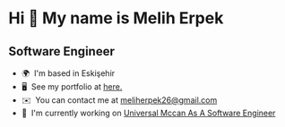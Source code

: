 Hi 👋 My name is Melih Erpek
============================

Software Engineer
-----------------

* 🌍  I'm based in Eskişehir
* 🖥️  See my portfolio at [here.](http://meliherpek.netlify.app)
* ✉️  You can contact me at [meliherpek26@gmail.com](mailto:meliherpek26@gmail.com)
* 🚀  I'm currently working on [Universal Mccan As A Software Engineer](http:///www.linkedin.com/in/meliherpek/)
